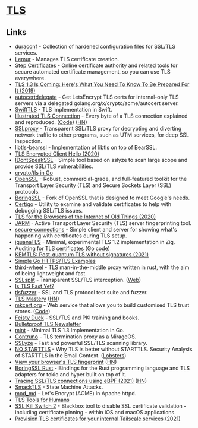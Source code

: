 # [TLS](https://en.wikipedia.org/wiki/Transport_Layer_Security)

## Links

- [duraconf](https://github.com/ioerror/duraconf) - Collection of hardened configuration files for SSL/TLS services.
- [Lemur](https://github.com/Netflix/lemur) - Manages TLS certificate creation.
- [Step Certificates](https://github.com/smallstep/certificates) - Online certificate authority and related tools for secure automated certificate management, so you can use TLS everywhere.
- [TLS 1.3 Is Coming: Here's What You Need To Know To Be Prepared For It (2019)](https://www.forbes.com/sites/forbestechcouncil/2019/12/10/tls-1-3-is-coming-heres-what-you-need-to-know-to-be-prepared-for-it/)
- [autocertdelegate](https://github.com/bradfitz/autocertdelegate) - Get LetsEncrypt TLS certs for internal-only TLS servers via a delegated golang.org/x/crypto/acme/autocert server.
- [SwiftTLS](https://github.com/nsc/SwiftTLS) - TLS implementation in Swift.
- [Illustrated TLS Connection](https://tls.ulfheim.net/) - Every byte of a TLS connection explained and reproduced. ([Code](https://github.com/syncsynchalt/illustrated-tls)) ([HN](https://news.ycombinator.com/item?id=24167873))
- [SSLproxy](https://github.com/sonertari/SSLproxy) - Transparent SSL/TLS proxy for decrypting and diverting network traffic to other programs, such as UTM services, for deep SSL inspection.
- [libtls-bearssl](https://sr.ht/%7Emcf/libtls-bearssl/) - Implementation of libtls on top of BearSSL.
- [TLS Encrypted Client Hello (2020)](https://tlswg.org/draft-ietf-tls-esni/draft-ietf-tls-esni.html)
- [IDontSpeakSSL](https://github.com/BishopFox/IDontSpeakSSL) - Simple tool based on sslyze to scan large scope and provide SSL/TLS vulnerabilities.
- [crypto/tls in Go](https://github.com/cloudflare/tls-tris)
- [OpenSSL](https://www.openssl.org/) - Robust, commercial-grade, and full-featured toolkit for the Transport Layer Security (TLS) and Secure Sockets Layer (SSL) protocols.
- [BoringSSL](https://github.com/google/boringssl) - Fork of OpenSSL that is designed to meet Google's needs.
- [Certigo](https://github.com/square/certigo) - Utility to examine and validate certificates to help with debugging SSL/TLS issues.
- [TLS for the Browsers of the Internet of Old Things (2020)](https://oldvcr.blogspot.com/2020/11/fun-with-crypto-ancienne-tls-for.html)
- [JARM](https://github.com/salesforce/jarm) - Active Transport Layer Security (TLS) server fingerprinting tool.
- [secure-connections](https://github.com/lizrice/secure-connections) - Simple client and server for showing what's happening with certificates during TLS setup.
- [iguanaTLS](https://github.com/alexnask/iguanaTLS) - Minimal, experimental TLS 1.2 implementation in Zig.
- [Auditing for TLS certificates (Go code)](https://github.com/google/certificate-transparency-go)
- [KEMTLS: Post-quantum TLS without signatures (2021)](https://blog.cloudflare.com/kemtls-post-quantum-tls-without-signatures/)
- [Simple Go HTTPS/TLS Examples](https://github.com/denji/golang-tls)
- [third-wheel](https://github.com/campbellC/third-wheel) - TLS man-in-the-middle proxy written in rust, with the aim of being lightweight and fast.
- [SSLsplit](https://github.com/droe/sslsplit) - Transparent SSL/TLS interception. ([Web](https://www.roe.ch/SSLsplit))
- [Is TLS Fast Yet?](https://istlsfastyet.com/)
- [tlsfuzzer](https://github.com/tlsfuzzer/tlsfuzzer) - SSL and TLS protocol test suite and fuzzer.
- [TLS Mastery](https://mwl.io/nonfiction/networking#tls) ([HN](https://news.ycombinator.com/item?id=26760032))
- [mkcert.org](https://mkcert.org/) - Web service that allows you to build customised TLS trust stores. ([Code](https://github.com/Lukasa/mkcert))
- [Feisty Duck](https://www.feistyduck.com/) - SSL/TLS and PKI training and books.
- [Bulletproof TLS Newsletter](https://www.feistyduck.com/bulletproof-tls-newsletter/)
- [mint](https://github.com/bifurcation/mint) - Minimal TLS 1.3 Implementation in Go.
- [Contruno](https://github.com/dinosaure/contruno) - TLS termination proxy as a MirageOS.
- [SSLyze](https://github.com/nabla-c0d3/sslyze) - Fast and powerful SSL/TLS scanning library.
- [NO STARTTLS](https://nostarttls.secvuln.info/) - Why TLS is better without STARTTLS. Security Analysis of STARTTLS in the Email Context. ([Lobsters](https://lobste.rs/s/nufm9m/no_starttls))
- [View your browser's TLS fingerprint](https://tlsfingerprint.io/) ([HN](https://news.ycombinator.com/item?id=28251700))
- [BoringSSL Rust](https://github.com/cloudflare/boring) - Bindings for the Rust programming language and TLS adapters for tokio and hyper built on top of it.
- [Tracing SSL/TLS connections using eBPF (2021)](https://blog.px.dev/ebpf-openssl-tracing/) ([HN](https://news.ycombinator.com/item?id=28554754))
- [SmackTLS](https://www.smacktls.com/) - State Machine Attacks.
- [mod_md](https://github.com/icing/mod_md) - Let's Encrypt (ACME) in Apache httpd.
- [TLS Tools for Humans](https://github.com/Brcrwilliams/tlstools)
- [SSL Kill Switch 2](https://github.com/nabla-c0d3/ssl-kill-switch2) - Blackbox tool to disable SSL certificate validation - including certificate pinning - within iOS and macOS applications.
- [Provision TLS certificates for your internal Tailscale services (2021)](https://tailscale.com/blog/tls-certs/)
